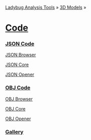 ﻿[Ladybug Analysis Tools]( ../../index.html  ) &raquo; [3D Models]( ../index.html ) &raquo;

[Code]( index.html )
===


### [JSON Code]( ./json/index.html )

[JSON Browser]( ./json/browser/index.html )

[JSON Core]( ./json/core/index.html )

[JSON Opener]( ./json/opener/index.html )


### [OBJ Code]( obj/index.html )

[OBJ Browser]( ./obj/browser/index.html )

[OBJ Core]( ./obj/core/index.html )

[OBJ Opener]( ./obj/opener/index.html )

### [Gallery]( ./gallery/index.html )